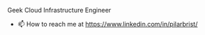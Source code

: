 Geek Cloud Infrastructure Engineer
- 📫 How to reach me at https://www.linkedin.com/in/pilarbrist/ 

<!---
Pilarbrist/Pilarbrist is a ✨ special ✨ repository because its `README.md` (this file) appears on your GitHub profile.
You can click the Preview link to take a look at your changes.
--->

